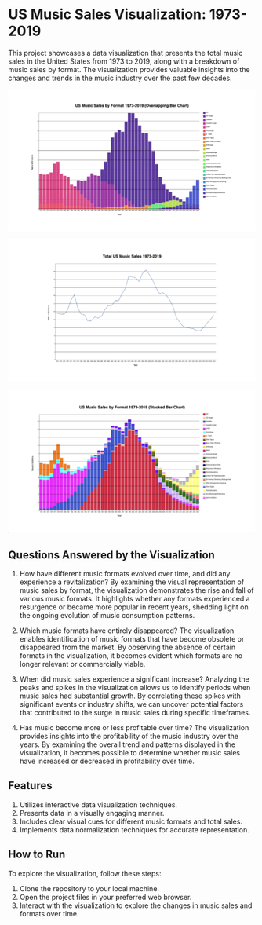 # US Music Sales Visualization: 1973-2019

This project showcases a data visualization that presents the total music sales in the United States from 1973 to 2019, along with a breakdown of music sales by format. The visualization provides valuable insights into the changes and trends in the music industry over the past few decades.

![US Music Sales Visualization Bar Chart](bar.png)

![US Music Sales Visualization Line Graph](line.png)

![US Music Sales Visualization Stacked Bar Chart](stacked.png)

## Questions Answered by the Visualization

1. How have different music formats evolved over time, and did any experience a revitalization?
By examining the visual representation of music sales by format, the visualization demonstrates the rise and fall of various music formats. It highlights whether any formats experienced a resurgence or became more popular in recent years, shedding light on the ongoing evolution of music consumption patterns.

2. Which music formats have entirely disappeared?
The visualization enables identification of music formats that have become obsolete or disappeared from the market. By observing the absence of certain formats in the visualization, it becomes evident which formats are no longer relevant or commercially viable.

3. When did music sales experience a significant increase?
Analyzing the peaks and spikes in the visualization allows us to identify periods when music sales had substantial growth. By correlating these spikes with significant events or industry shifts, we can uncover potential factors that contributed to the surge in music sales during specific timeframes.

4. Has music become more or less profitable over time?
The visualization provides insights into the profitability of the music industry over the years. By examining the overall trend and patterns displayed in the visualization, it becomes possible to determine whether music sales have increased or decreased in profitability over time.

## Features

1. Utilizes interactive data visualization techniques.
2. Presents data in a visually engaging manner.
3. Includes clear visual cues for different music formats and total sales.
4. Implements data normalization techniques for accurate representation.

## How to Run

To explore the visualization, follow these steps:

1. Clone the repository to your local machine.
2. Open the project files in your preferred web browser.
3. Interact with the visualization to explore the changes in music sales and formats over time.
